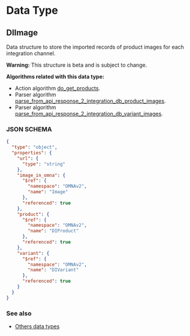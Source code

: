 # Data Type

## DIImage

Data structure to store the imported records of product images for each integration channel.

**Warning:** This structure is beta and is subject to change.

**Algorithms related with this data type:**

* Action algorithm [do_get_products](../action-algorithms/do_get_products.md).
* Parser algorithm [parse_from_api_response_2_integration_db_product_images](../parser-algorithms/parse_from_api_response_2_integration_db_product_images.md).
* Parser algorithm [parse_from_api_response_2_integration_db_variant_images](../parser-algorithms/parse_from_api_response_2_integration_db_variant_images.md).
    
### JSON SCHEMA
```json
{
  "type": "object",
  "properties": {
    "url": {
      "type": "string"
    },
    "image_in_omna": {
      "$ref": {
        "namespace": "OMNAv2",
        "name": "Image"
      },
      "referenced": true
    },
    "product": {
      "$ref": {
        "namespace": "OMNAv2",
        "name": "DIProduct"
      },
      "referenced": true
    },
    "variant": {
      "$ref": {
        "namespace": "OMNAv2",
        "name": "DIVariant"
      },
      "referenced": true
    }
  }
}
```

### See also
* [Others data types](overview?id=DIImage)